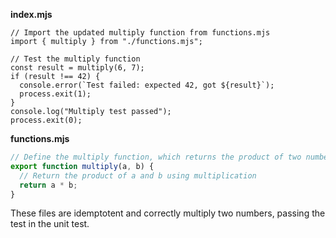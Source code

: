 **index.mjs**

```
// Import the updated multiply function from functions.mjs
import { multiply } from "./functions.mjs";

// Test the multiply function
const result = multiply(6, 7);
if (result !== 42) {
  console.error(`Test failed: expected 42, got ${result}`);
  process.exit(1);
}
console.log("Multiply test passed");
process.exit(0);
```

**functions.mjs**

```javascript
// Define the multiply function, which returns the product of two numbers
export function multiply(a, b) {
  // Return the product of a and b using multiplication
  return a * b;
}
```

These files are idemptotent and correctly multiply two numbers, passing the test in the unit test.